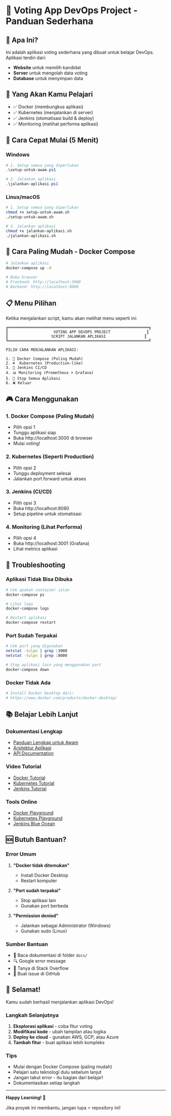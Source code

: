 # 🚀 Voting App DevOps Project - Panduan Sederhana

## 📖 Apa Ini?

Ini adalah aplikasi voting sederhana yang dibuat untuk belajar DevOps. Aplikasi terdiri dari:
- **Website** untuk memilih kandidat
- **Server** untuk mengolah data voting  
- **Database** untuk menyimpan data

## 🎯 Yang Akan Kamu Pelajari

- ✅ Docker (membungkus aplikasi)
- ✅ Kubernetes (menjalankan di server)
- ✅ Jenkins (otomatisasi build & deploy)
- ✅ Monitoring (melihat performa aplikasi)

## 🚀 Cara Cepat Mulai (5 Menit)

### Windows
```powershell
# 1. Setup semua yang diperlukan
.\setup-untuk-awam.ps1

# 2. Jalankan aplikasi
.\jalankan-aplikasi.ps1
```

### Linux/macOS
```bash
# 1. Setup semua yang diperlukan
chmod +x setup-untuk-awam.sh
./setup-untuk-awam.sh

# 2. Jalankan aplikasi
chmod +x jalankan-aplikasi.sh
./jalankan-aplikasi.sh
```

## 🐳 Cara Paling Mudah - Docker Compose

```bash
# Jalankan aplikasi
docker-compose up -d

# Buka browser
# Frontend: http://localhost:3000
# Backend: http://localhost:8000
```

## 📋 Menu Pilihan

Ketika menjalankan script, kamu akan melihat menu seperti ini:

```
╔══════════════════════════════════════════════════════════════╗
║                    VOTING APP DEVOPS PROJECT                ║
║                   SCRIPT JALANKAN APLIKASI                 ║
╚══════════════════════════════════════════════════════════════╝

PILIH CARA MENJALANKAN APLIKASI:

1. 🐳 Docker Compose (Paling Mudah)
2. ☸️  Kubernetes (Production-like)
3. 🔧 Jenkins CI/CD
4. 📊 Monitoring (Prometheus + Grafana)
5. 🛑 Stop Semua Aplikasi
6. ❌ Keluar
```

## 🎮 Cara Menggunakan

### 1. Docker Compose (Paling Mudah)
- Pilih opsi 1
- Tunggu aplikasi siap
- Buka http://localhost:3000 di browser
- Mulai voting!

### 2. Kubernetes (Seperti Production)
- Pilih opsi 2
- Tunggu deployment selesai
- Jalankan port forward untuk akses

### 3. Jenkins (CI/CD)
- Pilih opsi 3
- Buka http://localhost:8080
- Setup pipeline untuk otomatisasi

### 4. Monitoring (Lihat Performa)
- Pilih opsi 4
- Buka http://localhost:3001 (Grafana)
- Lihat metrics aplikasi

## 🔧 Troubleshooting

### Aplikasi Tidak Bisa Dibuka
```bash
# Cek apakah container jalan
docker-compose ps

# Lihat logs
docker-compose logs

# Restart aplikasi
docker-compose restart
```

### Port Sudah Terpakai
```bash
# Cek port yang digunakan
netstat -tulpn | grep :3000
netstat -tulpn | grep :8000

# Stop aplikasi lain yang menggunakan port
docker-compose down
```

### Docker Tidak Ada
```bash
# Install Docker Desktop dari:
# https://www.docker.com/products/docker-desktop/
```

## 📚 Belajar Lebih Lanjut

### Dokumentasi Lengkap
- [Panduan Lengkap untuk Awam](docs/PANDUAN_LENGKAP_UNTUK_AWAM.md)
- [Arsitektur Aplikasi](docs/architecture.md)
- [API Documentation](docs/api-dokumentasi.md)

### Video Tutorial
- [Docker Tutorial](https://www.youtube.com/watch?v=3c-iBn73dDE)
- [Kubernetes Tutorial](https://www.youtube.com/watch?v=s_o8dwzRlu4)
- [Jenkins Tutorial](https://www.youtube.com/watch?v=89yWXXIOisk)

### Tools Online
- [Docker Playground](https://labs.play-with-docker.com/)
- [Kubernetes Playground](https://www.katacoda.com/courses/kubernetes)
- [Jenkins Blue Ocean](https://www.jenkins.io/projects/blueocean/)

## 🆘 Butuh Bantuan?

### Error Umum
1. **"Docker tidak ditemukan"**
   - Install Docker Desktop
   - Restart komputer

2. **"Port sudah terpakai"**
   - Stop aplikasi lain
   - Gunakan port berbeda

3. **"Permission denied"**
   - Jalankan sebagai Administrator (Windows)
   - Gunakan sudo (Linux)

### Sumber Bantuan
- 📖 Baca dokumentasi di folder `docs/`
- 🔍 Google error message
- 💬 Tanya di Stack Overflow
- 🐛 Buat issue di GitHub

## 🎉 Selamat!

Kamu sudah berhasil menjalankan aplikasi DevOps! 

### Langkah Selanjutnya
1. **Eksplorasi aplikasi** - coba fitur voting
2. **Modifikasi kode** - ubah tampilan atau logika
3. **Deploy ke cloud** - gunakan AWS, GCP, atau Azure
4. **Tambah fitur** - buat aplikasi lebih kompleks

### Tips
- Mulai dengan Docker Compose (paling mudah)
- Pelajari satu teknologi dulu sebelum lanjut
- Jangan takut error - itu bagian dari belajar!
- Dokumentasikan setiap langkah

---

**Happy Learning! 🚀**

Jika proyek ini membantu, jangan lupa ⭐ repository ini! 